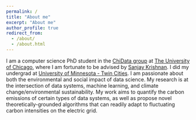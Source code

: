```yaml
---
permalink: /
title: "About me"
excerpt: "About me"
author_profile: true
redirect_from: 
  - /about/
  - /about.html
---
```


I am a computer science PhD student in the [ChiData group](https://uchi-db.github.io/chidatasite/index.html) at [The University of Chicago](https://cs.uchicago.edu/), where I am fortunate to be advised by [Sanjay Krishnan](https://cs.uchicago.edu/people/sanjay-krishnan/). I did my undergrad at [University of Minnesota - Twin Cities](https://cse.umn.edu/cs). I am passionate about both the environmental and social impact of data science. My research is at the intersection of data systems, machine learning, and climate change/environmental sustainability. My work aims to quantify the carbon emissions of certain types of data systems, as well as propose novel theoretically-grounded algorithms that can readily adapt to fluctuating carbon intensities on the electric grid.
